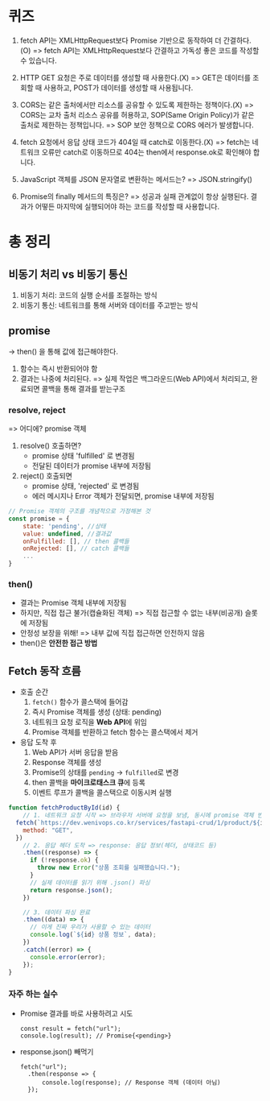# 퀴즈
1. fetch API는 XMLHttpRequest보다 Promise 기반으로 동작하여 더 간결하다.(O)
   => fetch API는 XMLHttpRequest보다 간결하고 가독성 좋은 코드를 작성할 수 있습니다.

2. HTTP GET 요청은 주로 데이터를 생성할 때 사용한다.(X)
   => GET은 데이터를 조회할 때 사용하고, POST가 데이터를 생성할 때 사용됩니다.

3. CORS는 같은 출처에서만 리소스를 공유할 수 있도록 제한하는 정책이다.(X)
   => CORS는 교차 출처 리소스 공유를 허용하고, SOP(Same Origin Policy)가 같은 출처로 제한하는 정책입니다.
   => SOP 보안 정책으로 CORS 에러가 발생합니다.

4. fetch 요청에서 응답 상태 코드가 404일 때 catch로 이동한다.(X)
   => fetch는 네트워크 오류만 catch로 이동하므로 404는 then에서 response.ok로 확인해야 합니다.

5. JavaScript 객체를 JSON 문자열로 변환하는 메서드는?
   => JSON.stringify()

6. Promise의 finally 메서드의 특징은?
   => 성공과 실패 관계없이 항상 실행된다. 결과가 어떻든 마지막에 실행되어야 하는 코드를 작성할 때 사용합니다.

# 총 정리

## 비동기 처리 vs 비동기 통신
1. 비동기 처리: 코드의 실행 순서를 조절하는 방식
2. 비동기 통신: 네트워크를 통해 서버와 데이터를 주고받는 방식

## promise
-> then() 을 통해 값에 접근해야한다.
1. 함수는 즉시 반환되어야 함
2. 결과는 나중에 처리된다. => 실제 작업은 백그라운드(Web API)에서 처리되고, 완료되면 콜백을 통해 결과를 받는구조

### resolve, reject
=> 어디에? promise 객체
1. resolve() 호출하면?
   - promise 상태 'fulfilled' 로 변경됨
   - 전달된 데이터가 promise 내부에 저장됨
2. reject() 호출되면
   - promise 상태, 'rejected' 로 변경됨
   - 에러 메시지나 Error 객체가 전달되면, promise 내부에 저장됨

```js
// Promise 객체의 구조를 개념적으로 가정해본 것 
const promise = {
    state: 'pending', //상태
    value: undefined, //결과값
    onFulfilled: [], // then 콜백들
    onRejected: [], // catch 콜백들
    ...
}
```

### then()
- 결과는 Promise 객체 내부에 저장됨
- 하지만, 직접 접근 불가(캡슐화된 객체) => 직접 접근할 수 없는 내부(비공개) 슬롯에 저장됨
- 안정성 보장을 위해! => 내부 값에 직접 접근하면 안전하지 않음
- then()은 **안전한 접근 방법**

## Fetch 동작 흐름
- 호출 순간
  1. `fetch()` 함수가 콜스택에 들어감
  2. 즉시 Promise 객체를 생성 (상태: pending)
  3. 네트워크 요청 로직을 **Web API**에 위임
  4. Promise 객체를 반환하고 fetch 함수는 콜스택에서 제거
- 응답 도착 후
  1. Web API가 서버 응답을 받음
  2. Response 객체를 생성
  3. Promise의 상태를 `pending` → `fulfilled`로 변경
  4. then 콜백을 **마이크로태스크 큐**에 등록
  5. 이벤트 루프가 콜백을 콜스택으로 이동시켜 실행

```js
function fetchProductById(id) {
    // 1. 네트워크 요청 시작 => 브라우저 서버에 요청을 보냄, 동시에 promise 객체 반환
  fetch(`https://dev.wenivops.co.kr/services/fastapi-crud/1/product/${id}`, {
    method: "GET",
  })
    // 2. 응답 헤더 도착 => response: 응답 정보(헤더, 상태코드 등)
    .then((response) => {
      if (!response.ok) {
        throw new Error("상품 조회를 실패했습니다.");
      }
      // 실제 데이터를 읽기 위해 .json() 파싱
      return response.json();
    })

    // 3. 데이터 파싱 완료
    .then((data) => {
      // 이게 진짜 우리가 사용할 수 있는 데이터
      console.log(`${id} 상품 정보`, data);
    })
    .catch((error) => {
      console.error(error);
    });
}
```

### 자주 하는 실수
- Promise 결과를 바로 사용하려고 시도
  ```
  const result = fetch("url");
  console.log(result); // Promise{<pending>}
  ```
- response.json() 빼먹기
  ```
  fetch("url");
  	.then(response => {
  		console.log(response); // Response 객체 (데이터 아님)
  	});
  ```

